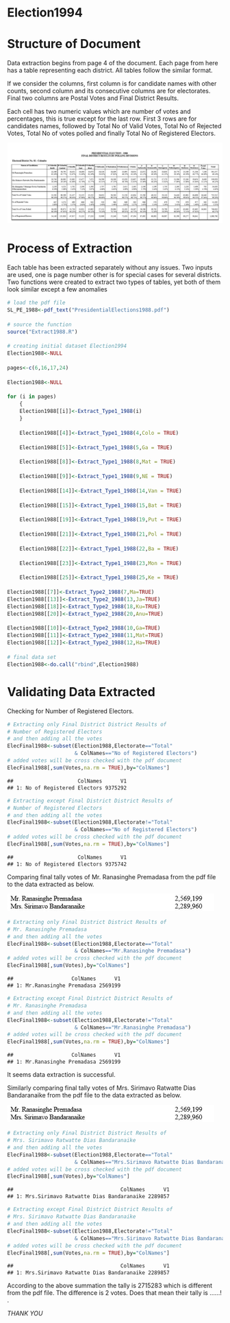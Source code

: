 Election1994
================

# Structure of Document

Data extraction begins from page 4 of the document. Each page from here
has a table representing each district. All tables follow the similar
format.

If we consider the columns, first column is for candidate names with
other counts, second column and its consecutive columns are for
electorates. Final two columns are Postal Votes and Final District
Results.

Each cell has two numeric values which are number of votes and
percentages, this is true except for the last row. First 3 rows are for
candidates names, followed by Total No of Valid Votes, Total No of
Rejected Votes, Total No of votes polled and finally Total No of
Registered Electors.

![](Fig1.JPG)

# Process of Extraction

Each table has been extracted separately without any issues. Two inputs
are used, one is page number other is for special cases for several
districts. Two functions were created to extract two types of tables,
yet both of them look similar except a few anomalies

``` r
# load the pdf file
SL_PE_1988<-pdf_text("PresidentialElections1988.pdf")

# source the function
source("Extract1988.R")

# creating initial dataset Election1994
Election1988<-NULL

pages<-c(6,16,17,24)

Election1988<-NULL

for (i in pages) 
    {
    Election1988[[i]]<-Extract_Type1_1988(i)
    }

    Election1988[[4]]<-Extract_Type1_1988(4,Colo = TRUE)

    Election1988[[5]]<-Extract_Type1_1988(5,Ga = TRUE)    

    Election1988[[8]]<-Extract_Type1_1988(8,Mat = TRUE)
    
    Election1988[[9]]<-Extract_Type1_1988(9,NE = TRUE)
    
    Election1988[[14]]<-Extract_Type1_1988(14,Van = TRUE)
    
    Election1988[[15]]<-Extract_Type1_1988(15,Bat = TRUE)
    
    Election1988[[19]]<-Extract_Type1_1988(19,Put = TRUE)
    
    Election1988[[21]]<-Extract_Type1_1988(21,Pol = TRUE)
    
    Election1988[[22]]<-Extract_Type1_1988(22,Ba = TRUE)
    
    Election1988[[23]]<-Extract_Type1_1988(23,Mon = TRUE)
    
    Election1988[[25]]<-Extract_Type1_1988(25,Ke = TRUE)

Election1988[[7]]<-Extract_Type2_1988(7,Ma=TRUE)
Election1988[[13]]<-Extract_Type2_1988(13,Ja=TRUE)
Election1988[[18]]<-Extract_Type2_1988(18,Ku=TRUE)
Election1988[[20]]<-Extract_Type2_1988(20,Anu=TRUE)

Election1988[[10]]<-Extract_Type2_1988(10,Ga=TRUE)
Election1988[[11]]<-Extract_Type2_1988(11,Mat=TRUE)
Election1988[[12]]<-Extract_Type2_1988(12,Ha=TRUE)

# final data set
Election1988<-do.call("rbind",Election1988)
```

# Validating Data Extracted

Checking for Number of Registered Electors.

``` r
# Extracting only Final District District Results of 
# Number of Registered Electors
# and then adding all the votes 
ElecFinal1988<-subset(Election1988,Electorate=="Total" 
                      & ColNames=="No of Registered Electors")
# added votes will be cross checked with the pdf document
ElecFinal1988[,sum(Votes,na.rm = TRUE),by="ColNames"]
```

    ##                     ColNames      V1
    ## 1: No of Registered Electors 9375292

``` r
# Extracting except Final District District Results of 
# Number of Registered Electors
# and then adding all the votes 
ElecFinal1988<-subset(Election1988,Electorate!="Total" 
                      & ColNames=="No of Registered Electors")
# added votes will be cross checked with the pdf document
ElecFinal1988[,sum(Votes,na.rm = TRUE),by="ColNames"]
```

    ##                     ColNames      V1
    ## 1: No of Registered Electors 9375742

Comparing final tally votes of Mr. Ranasinghe Premadasa from the pdf
file to the data extracted as below.

![](Fig2.JPG)

``` r
# Extracting only Final District District Results of 
# Mr. Ranasinghe Premadasa
# and then adding all the votes 
ElecFinal1988<-subset(Election1988,Electorate=="Total" 
                      & ColNames=="Mr.Ranasinghe Premadasa")
# added votes will be cross checked with the pdf document
ElecFinal1988[,sum(Votes),by="ColNames"]
```

    ##                   ColNames      V1
    ## 1: Mr.Ranasinghe Premadasa 2569199

``` r
# Extracting except Final District District Results of 
# Mr. Ranasinghe Premadasa
# and then adding all the votes 
ElecFinal1988<-subset(Election1988,Electorate!="Total" 
                      & ColNames=="Mr.Ranasinghe Premadasa")
# added votes will be cross checked with the pdf document
ElecFinal1988[,sum(Votes,na.rm = TRUE),by="ColNames"]
```

    ##                   ColNames      V1
    ## 1: Mr.Ranasinghe Premadasa 2569199

It seems data extraction is successful.

Similarly comparing final tally votes of Mrs. Sirimavo Ratwatte Dias
Bandaranaike from the pdf file to the data extracted as below.

![](Fig2.JPG)

``` r
# Extracting only Final District District Results of 
# Mrs. Sirimavo Ratwatte Dias Bandaranaike
# and then adding all the votes 
ElecFinal1988<-subset(Election1988,Electorate=="Total" 
                      & ColNames=="Mrs.Sirimavo Ratwatte Dias Bandaranaike")
# added votes will be cross checked with the pdf document
ElecFinal1988[,sum(Votes),by="ColNames"]
```

    ##                                   ColNames      V1
    ## 1: Mrs.Sirimavo Ratwatte Dias Bandaranaike 2289857

``` r
# Extracting except Final District District Results of 
# Mrs. Sirimavo Ratwatte Dias Bandaranaike
# and then adding all the votes 
ElecFinal1988<-subset(Election1988,Electorate!="Total" 
                      & ColNames=="Mrs.Sirimavo Ratwatte Dias Bandaranaike")
# added votes will be cross checked with the pdf document
ElecFinal1988[,sum(Votes,na.rm = TRUE),by="ColNames"]
```

    ##                                   ColNames      V1
    ## 1: Mrs.Sirimavo Ratwatte Dias Bandaranaike 2289857

According to the above summation the tally is 2715283 which is different
from the pdf file. The difference is 2 votes. Does that mean their tally
is ……\! .

*THANK YOU*
